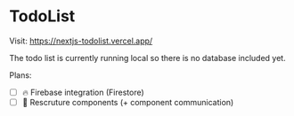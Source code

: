 # TodoList

Visit: https://nextjs-todolist.vercel.app/

The todo list is currently running local so there is no database included yet.

Plans:
- [ ] 🔥 Firebase integration (Firestore)
- [ ] 📁 Rescruture components (+ component communication)
